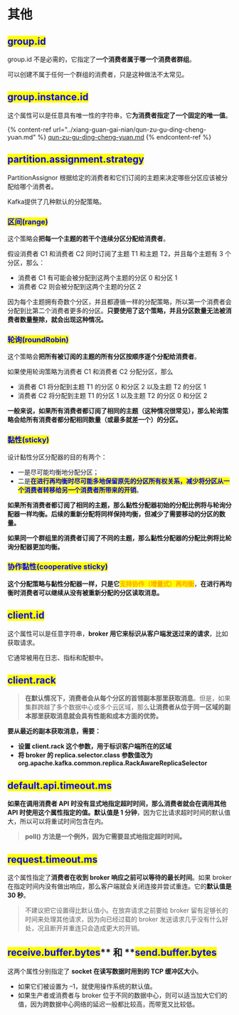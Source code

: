 # 其他

## <mark style="color:blue;">**group.id**</mark>

group.id 不是必需的，它指定了**一个消费者属于哪一个消费者群组**。

可以创建不属于任何一个群组的消费者，只是这种做法不太常见。

## <mark style="color:blue;">**group.instance.id**</mark>

这个属性可以是任意具有唯一性的字符串，它**为消费者指定了一个固定的唯一值**。

{% content-ref url="../xiang-guan-gai-nian/qun-zu-gu-ding-cheng-yuan.md" %}
[qun-zu-gu-ding-cheng-yuan.md](../xiang-guan-gai-nian/qun-zu-gu-ding-cheng-yuan.md)
{% endcontent-ref %}

## <mark style="color:blue;">**partition.assignment.strategy**</mark>

PartitionAssignor 根据给定的消费者和它们订阅的主题来决定哪些分区应该被分配给哪个消费者。

Kafka提供了几种默认的分配策略。

### <mark style="color:blue;">区间</mark><mark style="color:blue;">**(range)**</mark>

这个策略会**把每一个主题的若干个连续分区分配给消费者**。

假设消费者 C1 和消费者 C2 同时订阅了主题 T1 和主题 T2，并且每个主题有 3 个分区，那么：

* 消费者 C1 有可能会被分配到这两个主题的分区 0 和分区 1
* 消费者 C2 则会被分配到这两个主题的分区 2

因为每个主题拥有奇数个分区，并且都遵循一样的分配策略，所以第一个消费者会分配到比第二个消费者更多的分区。**只要使用了这个策略，并且分区数量无法被消费者数量整除，就会出现这种情况。**

### <mark style="color:blue;">**轮询(roundRobin)**</mark>

这个策略会**把所有被订阅的主题的所有分区按顺序逐个分配给消费者**。

如果使用轮询策略为消费者 C1 和消费者 C2 分配分区，那么

* 消费者 C1 将分配到主题 T1 的分区 0 和分区 2 以及主题 T2 的分区 1
* 消费者 C2 将分配到主题 T1 的分区 1 以及主题 T2 的分区 0 和分区 2

**一般来说，如果所有消费者都订阅了相同的主题（这种情况很常见），那么轮询策略会给所有消费者都分配相同数量（或最多就差一个）的分区。**

### <mark style="color:blue;">**黏性(sticky)**</mark>

设计黏性分区分配器的目的有两个：

* 一是尽可能均衡地分配分区；
* 二是<mark style="color:blue;">**在进行再均衡时尽可能多地保留原先的分区所有权关系，减少将分区从一个消费者转移给另一个消费者所带来的开销**</mark>。

**如果所有消费者都订阅了相同的主题，那么黏性分配器初始的分配比例将与轮询分配器一样均衡。后续的重新分配将同样保持均衡，但减少了需要移动的分区的数量。**

**如果同一个群组里的消费者订阅了不同的主题，那么黏性分配器的分配比例将比轮询分配器更加均衡。**

### <mark style="color:blue;">**协作黏性(cooperative sticky)**</mark>

**这个分配策略与黏性分配器一样，只是它**<mark style="color:orange;">**支持协作（增量式）再均衡**</mark>，**在进行再均衡时消费者可以继续从没有被重新分配的分区读取消息。**

## <mark style="color:blue;">**client.id**</mark>

这个属性可以是任意字符串，**broker 用它来标识从客户端发送过来的请求**，比如获取请求。

它通常被用在日志、指标和配额中。

## <mark style="color:blue;">**client.rack**</mark>

> **在默认情况下，消费者会从每个分区的首领副本那里获取消息**。但是，如果集群跨越了多个数据中心或多个云区域，那么**让消费者从位于同一区域的副本那里获取消息就会具有性能和成本方面的优势。**

**要从最近的副本获取消息，需要：**

* **设置 client.rack 这个参数，用于标识客户端所在的区域**
* **将 broker 的 replica.selector.class 参数值改为org.apache.kafka.common.replica.RackAwareReplicaSelector**

## <mark style="color:blue;">**default.api.timeout.ms**</mark>

**如果在调用消费者 API 时没有显式地指定超时时间，那么消费者就会在调用其他 API 时使用这个属性指定的值。默认值是 1 分钟**，因为它比请求超时时间的默认值大，所以可以将重试时间包含在内。

> **poll() 方法是一个例外，因为它需要显式地指定超时时间。**

## <mark style="color:blue;">**request.timeout.ms**</mark>

这个属性指定了**消费者在收到 broker 响应之前可以等待的最长时间**。如果 broker 在指定时间内没有做出响应，那么客户端就会关闭连接并尝试重连。它的**默认值是 30 秒**。

> 不建议把它设置得比默认值小。在放弃请求之前要给 broker 留有足够长的时间来处理其他请求，因为向已经过载的 broker 发送请求几乎没有什么好处，况且断开并重连只会造成更大的开销。

## <mark style="color:blue;">**receive.buffer.bytes**</mark>** 和 **<mark style="color:blue;">**send.buffer.bytes**</mark>

这两个属性分别指定了 **socket 在读写数据时用到的 TCP 缓冲区大小**。

* 如果它们被设置为 –1，就使用操作系统的默认值。
* 如果生产者或消费者与 broker 位于不同的数据中心，则可以适当加大它们的值，因为跨数据中心网络的延迟一般都比较高，而带宽又比较低。
